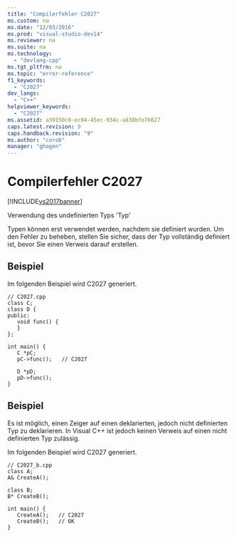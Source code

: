 ```yaml
---
title: "Compilerfehler C2027"
ms.custom: na
ms.date: "12/03/2016"
ms.prod: "visual-studio-dev14"
ms.reviewer: na
ms.suite: na
ms.technology: 
  - "devlang-cpp"
ms.tgt_pltfrm: na
ms.topic: "error-reference"
f1_keywords: 
  - "C2027"
dev_langs: 
  - "C++"
helpviewer_keywords: 
  - "C2027"
ms.assetid: a39150c0-ec04-45ec-934c-a838bfe76627
caps.latest.revision: 9
caps.handback.revision: "9"
ms.author: "corob"
manager: "ghogen"
---
```

# Compilerfehler C2027
[!INCLUDE[vs2017banner](../../assembler/inline/includes/vs2017banner.md)]

Verwendung des undefinierten Typs 'Typ'  
  
 Typen können erst verwendet werden, nachdem sie definiert wurden.  Um den Fehler zu beheben, stellen Sie sicher, dass der Typ vollständig definiert ist, bevor Sie einen Verweis darauf erstellen.  
  
## Beispiel  
 Im folgenden Beispiel wird C2027 generiert.  
  
```  
// C2027.cpp  
class C;  
class D {  
public:  
   void func() {  
   }  
};  
  
int main() {  
   C *pC;  
   pC->func();   // C2027  
  
   D *pD;  
   pD->func();  
}  
```  
  
## Beispiel  
 Es ist möglich, einen Zeiger auf einen deklarierten, jedoch nicht definierten Typ zu deklarieren.  In Visual C\+\+ ist jedoch keinen Verweis auf einen nicht definierten Typ zulässig.  
  
 Im folgenden Beispiel wird C2027 generiert.  
  
```  
// C2027_b.cpp  
class A;  
A& CreateA();  
  
class B;  
B* CreateB();  
  
int main() {  
   CreateA();   // C2027  
   CreateB();   // OK  
}  
```